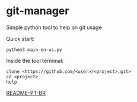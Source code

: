 # git-manager
Simple python tool to help on git usage

Quick start:
```
python3 main-en-us.py
```

Inside the tool terminal:
```
clone <https://github.com/<user>/<project>.git>
cd <project>
help
```
[README-PT-BR](README-PT-BR.md)
